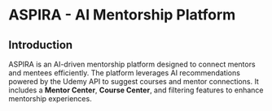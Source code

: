 # ASPIRA - AI Mentorship Platform

## Introduction
ASPIRA is an AI-driven mentorship platform designed to connect mentors and mentees efficiently. The platform leverages AI recommendations powered by the Udemy API to suggest courses and mentor connections. It includes a **Mentor Center**, **Course Center**, and filtering features to enhance mentorship experiences.


